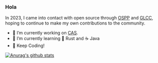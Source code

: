 ### Hola 

In 2023, I came into contact with open source through [OSPP](https://summer-ospp.ac.cn/) and [GLCC](https://www.gitlink.org.cn/glcc), hoping to continue to make my own contributions to the community.

- 🔭 I’m currently working on [CAS](https://www.cas.cn/).
- 🌱 I’m currently learning 🦀 Rust and ☕ Java
- 🤗 Keep Coding!

[![Anurag's github stats](https://github-readme-stats.vercel.app/api?username=niconical)](https://github.com/anuraghazra/github-readme-stats)
